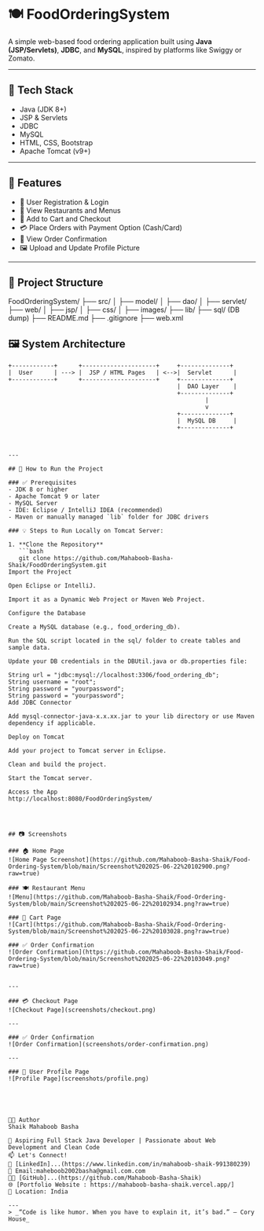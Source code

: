 # 🍽️ FoodOrderingSystem

A simple web-based food ordering application built using **Java (JSP/Servlets)**, **JDBC**, and **MySQL**, inspired by platforms like Swiggy or Zomato.

---

## 🔧 Tech Stack

- Java (JDK 8+)
- JSP & Servlets
- JDBC
- MySQL
- HTML, CSS, Bootstrap
- Apache Tomcat (v9+)

---

## 🌟 Features

- 👤 User Registration & Login
- 🍔 View Restaurants and Menus
- 🛒 Add to Cart and Checkout
- 💳 Place Orders with Payment Option (Cash/Card)
- 🧾 View Order Confirmation
- 🖼️ Upload and Update Profile Picture

---

## 📌 Project Structure

FoodOrderingSystem/
├── src/
│ ├── model/
│ ├── dao/
│ ├── servlet/
├── web/
│ ├── jsp/
│ ├── css/
│ ├── images/
├── lib/
├── sql/ (DB dump)
├── README.md
├── .gitignore
├── web.xml

## 🖼️ System Architecture

```plaintext
+------------+      +---------------------+     +--------------+
|  User      | ---> |  JSP / HTML Pages   | <-->|  Servlet      |
+------------+      +---------------------+     +--------------+
                                                |  DAO Layer    |
                                                +--------------+
                                                        |
                                                        v
                                                +--------------+
                                                |  MySQL DB     |
                                                +--------------+



---

## 🚀 How to Run the Project

### ✅ Prerequisites
- JDK 8 or higher
- Apache Tomcat 9 or later
- MySQL Server
- IDE: Eclipse / IntelliJ IDEA (recommended)
- Maven or manually managed `lib` folder for JDBC drivers

### 💡 Steps to Run Locally on Tomcat Server:

1. **Clone the Repository**
   ```bash
   git clone https://github.com/Mahaboob-Basha-Shaik/FoodOrderingSystem.git
Import the Project

Open Eclipse or IntelliJ.

Import it as a Dynamic Web Project or Maven Web Project.

Configure the Database

Create a MySQL database (e.g., food_ordering_db).

Run the SQL script located in the sql/ folder to create tables and sample data.

Update your DB credentials in the DBUtil.java or db.properties file:

String url = "jdbc:mysql://localhost:3306/food_ordering_db";
String username = "root";
String password = "yourpassword";
String password = "yourpassword";
Add JDBC Connector

Add mysql-connector-java-x.x.xx.jar to your lib directory or use Maven dependency if applicable.

Deploy on Tomcat

Add your project to Tomcat server in Eclipse.

Clean and build the project.

Start the Tomcat server.

Access the App
http://localhost:8080/FoodOrderingSystem/




## 📷 Screenshots

### 🏠 Home Page  
![Home Page Screenshot](https://github.com/Mahaboob-Basha-Shaik/Food-Ordering-System/blob/main/Screenshot%202025-06-22%20102900.png?raw=true)

### 🍽️ Restaurant Menu  
![Menu](https://github.com/Mahaboob-Basha-Shaik/Food-Ordering-System/blob/main/Screenshot%202025-06-22%20102934.png?raw=true)

### 🛒 Cart Page  
![Cart](https://github.com/Mahaboob-Basha-Shaik/Food-Ordering-System/blob/main/Screenshot%202025-06-22%20103028.png?raw=true)

### ✅ Order Confirmation  
![Order Confirmation](https://github.com/Mahaboob-Basha-Shaik/Food-Ordering-System/blob/main/Screenshot%202025-06-22%20103049.png?raw=true)


---

### 💳 Checkout Page
![Checkout Page](screenshots/checkout.png)

---

### ✅ Order Confirmation
![Order Confirmation](screenshots/order-confirmation.png)

---

### 👤 User Profile Page
![Profile Page](screenshots/profile.png)





👨‍💻 Author
Shaik Mahaboob Basha

💼 Aspiring Full Stack Java Developer | Passionate about Web Development and Clean Code
📫 Let's Connect!
💼 [LinkedIn]...(https://www.linkedin.com/in/mahaboob-shaik-991380239)
📧 Email:maheboob2002basha@gmail.com.com
🧑‍💻 [GitHub]...(https://github.com/Mahaboob-Basha-Shaik)
🌐 [Portfolio Website : https://mahaboob-basha-shaik.vercel.app/]
📍 Location: India

---
> _“Code is like humor. When you have to explain it, it’s bad.” – Cory House_

